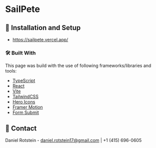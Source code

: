 # SailPete

## 🚀 Installation and Setup

- https://sailpete.vercel.app/

### 🛠 Built With

This page was build with the use of following frameworks/libraries and tools:

- [TypeScript][ts-url]
- [React][react-url]
- [Vite][vite-url]
- [TailwindCSS][tailwindcss-url]
- [Hero Icons][heroicons-url]
- [Framer Motion][framermotion-url]
- [Form Submit][formsubmit-url]

## 🪪 Contact

Daniel Rotstein - daniel.rotstein17@gmail.com | +1 (415) 696-0605

[ts-url]: https://www.typescriptlang.org/
[react-url]: https://reactjs.org/
[vite-url]: https://vitejs.dev/
[tailwindcss-url]: https://tailwindcss.com/
[heroicons-url]: https://heroicons.com/
[framermotion-url]: https://www.framer.com/motion/
[formsubmit-url]: https://formsubmit.co/
